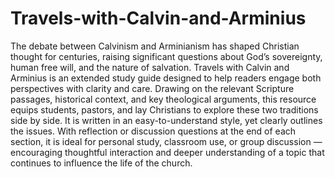 # Travels-with-Calvin-and-Arminius
The debate between Calvinism and Arminianism has shaped Christian thought for centuries, raising significant questions about God’s sovereignty, human free will, and the nature of salvation. Travels with Calvin and Arminius is an extended study guide designed to help readers engage both perspectives with clarity and care. Drawing on the relevant Scripture passages, historical context, and key theological arguments, this resource equips students, pastors, and lay Christians to explore these two traditions side by side. It is written in an easy-to-understand style, yet clearly outlines the issues. With reflection or discussion questions at the end of each section, it is ideal for personal study, classroom use, or group discussion — encouraging thoughtful interaction and deeper understanding of a topic that continues to influence the life of the church.
